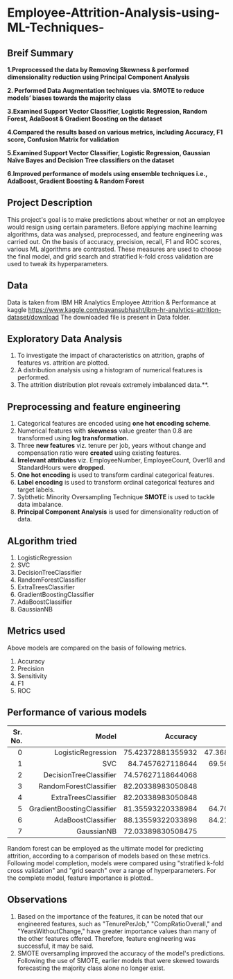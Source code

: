 # Employee-Attrition-Analysis-using-ML-Techniques-

## Breif Summary
**1.Preprocessed the data by Removing Skewness & performed dimensionality reduction using Principal Component Analysis**  

**2. Performed Data Augmentation techniques via. SMOTE to reduce models’ biases towards the majority class**

**3.Examined Support Vector Classifier, Logistic Regression, Random Forest, AdaBoost & Gradient Boosting on the dataset** 

**4.Compared the results based on various metrics, including Accuracy, F1 score, Confusion Matrix for validation**

**5.Examined Support Vector Classifier, Logistic Regression, Gaussian Naïve Bayes and Decision Tree classifiers on the dataset** 

**6.Improved performance of models using ensemble techniques i.e., AdaBoost, Gradient Boosting & Random Forest**


##  Project Description
This project's goal is to make predictions about whether or not an employee would resign using certain parameters. Before applying machine learning algorithms, data was analysed, preprocessed, and feature engineering was carried out. On the basis of accuracy, precision, recall, F1 and ROC scores, various ML algorithms are contrasted. These measures are used to choose the final model, and grid search and stratified k-fold cross validation are used to tweak its hyperparameters.

## Data
Data is taken from IBM HR Analytics Employee Attrition & Performance at kaggle https://www.kaggle.com/pavansubhasht/ibm-hr-analytics-attrition-dataset/download
The downloaded file is present in Data folder. 

## Exploratory Data Analysis
1. To investigate the impact of characteristics on attrition, graphs of features vs. attrition are plotted.
2. A distribution analysis using a histogram of numerical features is performed.
3. The attrition distribution plot reveals extremely imbalanced data.**.

## Preprocessing and feature engineering
1. Categorical features are encoded using **one hot encoding scheme**.
2. Numerical features with **skewness** value greater than 0.8 are transformed using **log transformation.**
3. Three **new features** viz. tenure per job, years without change and compensation ratio were **created** using existing features.
4. **Irrelevant attributes** viz. EmployeeNumber, EmployeeCount, Over18 and StandardHours were **dropped**.
5. **One hot encoding** is used to transform cardinal categorical features.
6. **Label encoding** is used to transform ordinal categorical features and target labels.
7. Sybthetic Minority Oversampling Technique **SMOTE** is used to tackle data imbalance.
8. **Principal Component Analysis** is used for dimensionality reduction of data.

## ALgorithm tried
1. LogisticRegression
2. SVC
3. DecisionTreeClassifier 	    
4. RandomForestClassifier 	    
5. ExtraTreesClassifier 	      
6. GradientBoostingClassifier 	
7. AdaBoostClassifier 	        
8. GaussianNB 	

## Metrics used
Above models are compared on the basis of following metrics.
1. Accuracy
2. Precision
3. Sensitivity
4. F1
5. ROC

## Performance of various models


| Sr. No. |                      Model |  Accuracy | Precision | Sensitivity | Specificity | ROC Score |
--------:|---------------------------:|----------:|----------:|------------:|------------:|----------:|
|0|LogisticRegression|75.42372881355932|47.368421052631575|66.66666666666666|78.02197802197803|0.7234432234432233
|1|SVC|84.7457627118644|69.56521739130434|59.25925925925925|92.3076923076923|0.7578347578347578
|2|DecisionTreeClassifier|74.57627118644068|44.0|40.74074074074074|84.61538461538461|0.6267806267806268
|3|RandomForestClassifier|82.20338983050848|75.0|33.33333333333333|96.7032967032967|0.6501831501831501
|4|ExtraTreesClassifier|82.20338983050848|80.0|29.629629629629626|97.8021978021978|0.6371591371591372
|5|GradientBoostingClassifier|81.35593220338984|64.70588235294117|40.74074074074074|93.4065934065934|0.6707366707366708
|6|AdaBoostClassifier|88.13559322033898|84.21052631578947|59.25925925925925|96.7032967032967|0.7798127798127797
|7|GaussianNB|72.03389830508475|43.75|77.77777777777779|70.32967032967034|0.7405372405372405



Random forest can be employed as the ultimate model for predicting attrition, according to a comparison of models based on these metrics.
Following model completion, models were compared using "stratified k-fold cross validation" and "grid search" over a range of hyperparameters.
For the complete model, feature importance is plotted..

## Observations
1. Based on the importance of the features, it can be noted that our engineered features, such as "TenurePerJob," "CompRatioOverall," and "YearsWithoutChange," have greater importance values than many of the other features offered. Therefore, feature engineering was successful, it may be said.
2. SMOTE oversampling improved the accuracy of the model's predictions. Following the use of SMOTE, earlier models that were skewed towards forecasting the majority class alone no longer exist.
